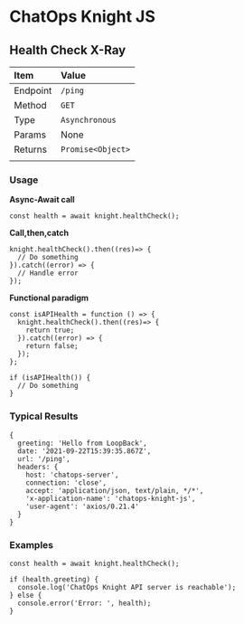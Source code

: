 # ChatOps Knight JS

## Health Check X-Ray

| **Item** | **Value** |
|:-----------------------|:-----------------------|
| Endpoint | `/ping` |
| Method | `GET` |
| Type | `Asynchronous` |
| Params | None |
| Returns | `Promise<Object>` |
|  |  |

### Usage

**Async-Await call**

```
const health = await knight.healthCheck();
```

**Call,then,catch**

```
knight.healthCheck().then((res)=> {
  // Do something
}).catch((error) => {
  // Handle error
});
```

**Functional paradigm**

```
const isAPIHealth = function () => {
  knight.healthCheck().then((res)=> {
    return true;
  }).catch((error) => {
    return false;
  });
};

if (isAPIHealth()) {
  // Do something
}
```

### Typical Results

```
{
  greeting: 'Hello from LoopBack',
  date: '2021-09-22T15:39:35.867Z',
  url: '/ping',
  headers: {
    host: 'chatops-server',
    connection: 'close',
    accept: 'application/json, text/plain, */*',
    'x-application-name': 'chatops-knight-js',
    'user-agent': 'axios/0.21.4'
  }
}
```

### Examples

```
const health = await knight.healthCheck();

if (health.greeting) {
  console.log('ChatOps Knight API server is reachable');
} else {
  console.error('Error: ', health);
}
```
